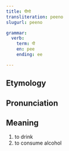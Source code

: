 ```yaml
---
title: पीणो
transliteration: peeno
slugurl: peeno

grammar:
  verb:
    term: पी
    en: pee
    ending: ee

---
```

## Etymology

## Pronunciation

## Meaning
1. to drink
2. to consume alcohol